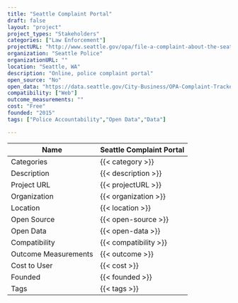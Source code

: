 ```yaml
---
title: "Seattle Complaint Portal"
draft: false
layout: "project"
project_types: "Stakeholders"
categories: ["Law Enforcement"]
projectURL: "http://www.seattle.gov/opa/file-a-complaint-about-the-seattle-police"
organization: "Seattle Police"
organizationURL: ""
location: "Seattle, WA"
description: "Online, police complaint portal"
open_source: "No"
open_data: "https://data.seattle.gov/City-Business/OPA-Complaint-Tracker/pafy-bfmu" 
compatibility: ["Web"]
outcome_measurements: ""
cost: "Free"
founded: "2015"
tags: ["Police Accountability","Open Data","Data"]

---
```



Name                    |  Seattle Complaint Portal    
------------------------|----
Categories              | {{< category >}} 
Description             | {{< description >}} 
Project URL             | {{< projectURL >}} 
Organization            | {{< organization >}} 
Location                | {{< location >}} 
Open Source             | {{< open-source >}} 
Open Data               | {{< open-data >}} 
Compatibility           | {{< compatibility >}} 
Outcome Measurements    | {{< outcome >}} 
Cost to User            | {{< cost >}} 
Founded                 | {{< founded >}} 
Tags                    | {{< tags >}} 

